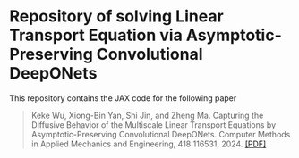 # Repository of solving Linear Transport Equation via Asymptotic-Preserving Convolutional DeepONets

This repository contains the JAX code for the following paper

> Keke Wu, Xiong-Bin Yan, Shi Jin, and Zheng Ma. Capturing the Diffusive Behavior of the Multiscale Linear Transport Equations by Asymptotic-Preserving Convolutional DeepONets. Computer Methods in Applied Mechanics and Engineering, 418:116531, 2024. [[PDF]]([https://www.sciencedirect.com/science/article/pii/S0045782523006552])  
